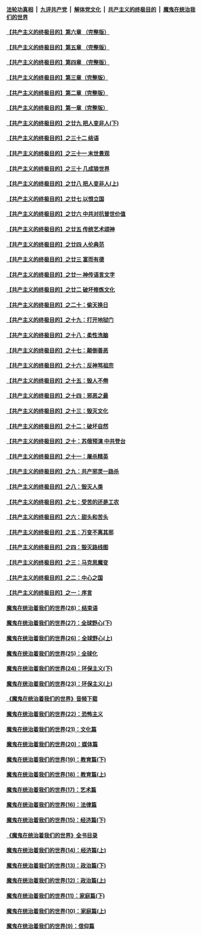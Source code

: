 ####  [法轮功真相](../../../../basic/blob/master/README.md?t=11250313) &nbsp;|&nbsp; [九评共产党](../../../../9ping.md/blob/master/README.md?t=11250313) &nbsp;|&nbsp; [解体党文化](../../../../jtdwh.md/blob/master/README.md?t=11250313)  &nbsp;|&nbsp; [共产主义的终极目的](../../../../gczydzjmd.md/blob/master/README.md?t=11250313) &nbsp;|&nbsp; [魔鬼在统治我们的世界](../../../../mgztzwmdsj.md/blob/master/README.md?t=11250313) 

#### [【共产主义的终极目的】第六章 （完整版）](../pages/nsc422/n11428913.md?t=11250313) 

#### [【共产主义的终极目的】第五章 （完整版）](../pages/nsc422/n11428912.md?t=11250313) 

#### [【共产主义的终极目的】第四章 （完整版）](../pages/nsc422/n11428907.md?t=11250313) 

#### [【共产主义的终极目的】第三章（完整版）](../pages/nsc422/n11428848.md?t=11250313) 

#### [【共产主义的终极目的】第二章（完整版）](../pages/nsc422/n11428831.md?t=11250313) 

#### [【共产主义的终极目的】第一章（完整版）](../pages/nsc422/n11417651.md?t=11250313) 

#### [【共产主义的终极目的】之廿九 把人变非人(下)](../pages/nsc422/n11344140.md?t=11250313) 

#### [【共产主义的终极目的】之三十二 结语](../pages/nsc422/n11360535.md?t=11250313) 

#### [【共产主义的终极目的】之三十一 末世景观](../pages/nsc422/n11351129.md?t=11250313) 

#### [【共产主义的终极目的】之三十 几成狼世界](../pages/nsc422/n11348280.md?t=11250313) 

#### [【共产主义的终极目的】之廿八 把人变非人(上)](../pages/nsc422/n11340492.md?t=11250313) 

#### [【共产主义的终极目的】之廿七 以恨立国](../pages/nsc422/n11336944.md?t=11250313) 

#### [【共产主义的终极目的】之廿六 中共对抗普世价值](../pages/nsc422/n11324785.md?t=11250313) 

#### [【共产主义的终极目的】之廿五 传统艺术颂神](../pages/nsc422/n11296396.md?t=11250313) 

#### [【共产主义的终极目的】之廿四 人伦典范](../pages/nsc422/n11296397.md?t=11250313) 

#### [【共产主义的终极目的】之廿三 富而有德](../pages/nsc422/n11283598.md?t=11250313) 

#### [【共产主义的终极目的】之廿一 神传语言文字](../pages/nsc422/n11263265.md?t=11250313) 

#### [【共产主义的终极目的】之廿二 破坏修炼文化](../pages/nsc422/n11245728.md?t=11250313) 

#### [【共产主义的终极目的】之二十：偷天换日](../pages/nsc422/n11238846.md?t=11250313) 

#### [【共产主义的终极目的】之十九：打开地狱门](../pages/nsc422/n11206376.md?t=11250313) 

#### [【共产主义的终极目的】之十八：柔性洗脑](../pages/nsc422/n11199994.md?t=11250313) 

#### [【共产主义的终极目的】之十七：颠倒善恶](../pages/nsc422/n11179782.md?t=11250313) 

#### [【共产主义的终极目的】之十六：反神骂祖宗](../pages/nsc422/n11166798.md?t=11250313) 

#### [【共产主义的终极目的】之十五：毁人不倦](../pages/nsc422/n11166792.md?t=11250313) 

#### [【共产主义的终极目的】之十四：邪恶之最](../pages/nsc422/n11150249.md?t=11250313) 

#### [【共产主义的终极目的】之十三：毁灭文化](../pages/nsc422/n11135227.md?t=11250313) 

#### [【共产主义的终极目的】之十二：破坏自然](../pages/nsc422/n11135214.md?t=11250313) 

#### [【共产主义的终极目的】之十：苏俄预演 中共登台](../pages/nsc422/n11118424.md?t=11250313) 

#### [【共产主义的终极目的】之十一：屠杀精英](../pages/nsc422/n11118442.md?t=11250313) 

#### [【共产主义的终极目的】之九：共产邪灵一路杀](../pages/nsc422/n11114139.md?t=11250313) 

#### [【共产主义的终极目的】之八：毁灭人类](../pages/nsc422/n11108503.md?t=11250313) 

#### [【共产主义的终极目的】之七：受苦的还是工农](../pages/nsc422/n11101809.md?t=11250313) 

#### [【共产主义的终极目的】之六：甜头和苦头](../pages/nsc422/n11096971.md?t=11250313) 

#### [【共产主义的终极目的】之五：万变不离其邪](../pages/nsc422/n11091285.md?t=11250313) 

#### [【共产主义的终极目的】之四：毁灭路线图](../pages/nsc422/n11086284.md?t=11250313) 

#### [【共产主义的终极目的】之三：马克思魔变](../pages/nsc422/n11061941.md?t=11250313) 

#### [【共产主义的终极目的】之二：中心之国](../pages/nsc422/n11047728.md?t=11250313) 

#### [【共产主义的终极目的】之一：序言](../pages/nsc422/n11086077.md?t=11250313) 

#### [魔鬼在统治着我们的世界(28)：结束语](../pages/nsc422/n10936246.md?t=11250313) 

#### [魔鬼在统治着我们的世界(27)：全球野心(下)](../pages/nsc422/n10928319.md?t=11250313) 

#### [魔鬼在统治着我们的世界(26)：全球野心(上)](../pages/nsc422/n10900318.md?t=11250313) 

#### [魔鬼在统治着我们的世界(25)：全球化](../pages/nsc422/n10788205.md?t=11250313) 

#### [魔鬼在统治着我们的世界(24)：环保主义(下)](../pages/nsc422/n10695307.md?t=11250313) 

#### [魔鬼在统治着我们的世界(23)：环保主义(上)](../pages/nsc422/n10688613.md?t=11250313) 

#### [《魔鬼在统治着我们的世界》音频下载](../pages/nsc422/n10635553.md?t=11250313) 

#### [魔鬼在统治着我们的世界(22)：恐怖主义](../pages/nsc422/n10614727.md?t=11250313) 

#### [魔鬼在统治着我们的世界(21)：文化篇](../pages/nsc422/n10597706.md?t=11250313) 

#### [魔鬼在统治着我们的世界(20)：媒体篇](../pages/nsc422/n10586579.md?t=11250313) 

#### [魔鬼在统治着我们的世界(19)：教育篇(下)](../pages/nsc422/n10564808.md?t=11250313) 

#### [魔鬼在统治着我们的世界(18)：教育篇(上)](../pages/nsc422/n10526970.md?t=11250313) 

#### [魔鬼在统治着我们的世界(17)：艺术篇](../pages/nsc422/n10499093.md?t=11250313) 

#### [魔鬼在统治着我们的世界(16)：法律篇](../pages/nsc422/n10485969.md?t=11250313) 

#### [魔鬼在统治着我们的世界(15)：经济篇(下)](../pages/nsc422/n10469975.md?t=11250313) 

#### [《魔鬼在统治着我们的世界》全书目录](../pages/nsc422/n10464261.md?t=11250313) 

#### [魔鬼在统治着我们的世界(14)：经济篇(上)](../pages/nsc422/n10457370.md?t=11250313) 

#### [魔鬼在统治着我们的世界(13)：政治篇(下)](../pages/nsc422/n10448270.md?t=11250313) 

#### [魔鬼在统治着我们的世界(12)：政治篇(上)](../pages/nsc422/n10444576.md?t=11250313) 

#### [魔鬼在统治着我们的世界(11)：家庭篇(下)](../pages/nsc422/n10440961.md?t=11250313) 

#### [魔鬼在统治着我们的世界(10)：家庭篇(上)](../pages/nsc422/n10435448.md?t=11250313) 

#### [魔鬼在统治着我们的世界(9)：信仰篇](../pages/nsc422/n10432159.md?t=11250313) 

